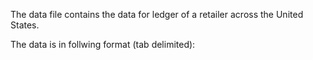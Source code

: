 The data file contains the data for ledger of a retailer across the United States.

The data is in follwing format (tab delimited):
